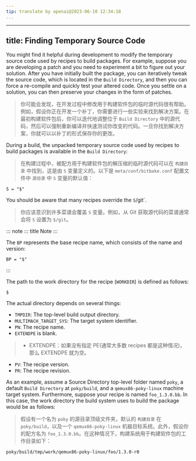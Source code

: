 ```yaml
---
tip: translate by openai@2023-06-10 12:34:18
...
```

---
title: Finding Temporary Source Code
------------------------------------

You might find it helpful during development to modify the temporary source code used by recipes to build packages. For example, suppose you are developing a patch and you need to experiment a bit to figure out your solution. After you have initially built the package, you can iteratively tweak the source code, which is located in the `Build Directory`, and then you can force a re-compile and quickly test your altered code. Once you settle on a solution, you can then preserve your changes in the form of patches.

> 你可能会发现，在开发过程中修改用于构建软件包的临时源代码很有帮助。例如，假设你正在开发一个补丁，你需要进行一些实验来找到解决方案。在最初构建软件包后，你可以迭代地调整位于 `Build Directory` 中的源代码，然后可以强制重新编译并快速测试你改变的代码。一旦你找到解决方案，你就可以以补丁的形式保存你的更改。

During a build, the unpacked temporary source code used by recipes to build packages is available in the `Build Directory`:

> 在构建过程中，被配方用于构建软件包的解压缩的临时源代码可以在 `构建目录` 中找到，这是由 `S` 变量定义的。以下是 `meta/conf/bitbake.conf` 配置文件中 `源目录` 中 `S` 变量的默认值：

```
S = "$"
```

You should be aware that many recipes override the `S`/git`.

> 你应该意识到许多菜谱会覆盖 `S` 变量。例如，从 Git 获取源代码的菜谱通常会将 `S` 设置为 `$/git`。

::: note
::: title
Note
:::

The `BP` represents the base recipe name, which consists of the name and version:

```
BP = "$"
```

:::

The path to the work directory for the recipe (`WORKDIR`) is defined as follows:

```
$
```

The actual directory depends on several things:

- `TMPDIR`: The top-level build output directory.
- `MULTIMACH_TARGET_SYS`: The target system identifier.
- `PN`: The recipe name.
- `EXTENDPE` is blank.

> - EXTENDPE：如果没有指定 PE(通常大多数 recipes 都是这种情况)，那么 EXTENDPE 就为空。

- `PV`: The recipe version.
- `PR`: The recipe revision.

As an example, assume a Source Directory top-level folder named `poky`, a default `Build Directory` at `poky/build`, and a `qemux86-poky-linux` machine target system. Furthermore, suppose your recipe is named `foo_1.3.0.bb`. In this case, the work directory the build system uses to build the package would be as follows:

> 假设有一个名为 `poky` 的源目录顶级文件夹，默认的 `构建目录` 在 `poky/build`，以及一个 `qemux86-poky-linux` 机器目标系统。此外，假设你的配方名为 `foo_1.3.0.bb`。在这种情况下，构建系统用于构建软件包的工作目录如下：

```
poky/build/tmp/work/qemux86-poky-linux/foo/1.3.0-r0
```
